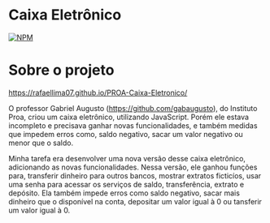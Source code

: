 # Caixa Eletrônico

[![NPM](https://img.shields.io/npm/l/react)](https://github.com/RafaelLima07/PROA-Caixa-Eletronico/blob/main/LICENSE)

# Sobre o projeto

https://rafaellima07.github.io/PROA-Caixa-Eletronico/

O professor Gabriel Augusto (https://github.com/gabaugusto), do Instituto Proa, criou um caixa eletrônico, utilizando JavaScript. Porém ele estava incompleto e precisava ganhar novas funcionalidades, e também medidas que impedem erros como, saldo negativo, sacar um valor negativo ou menor que o saldo. 

Minha tarefa era desenvolver uma nova versão desse caixa eletrônico, adicionando as novas funcionalidades. Nessa versão, ele ganhou funções para, transferir dinheiro para outros bancos, mostrar extratos ficticíos, usar uma senha para acessar os serviços de saldo, transferência, extrato e depósito. Ela também impede erros como saldo negativo, sacar mais dinheiro que o disponível na conta, depositar um valor igual à 0 ou tansferir um valor igual à 0.

